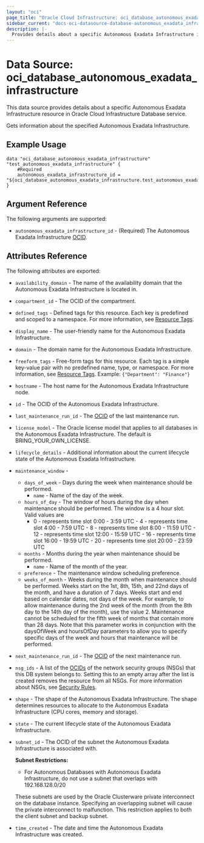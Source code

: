 ```yaml
---
layout: "oci"
page_title: "Oracle Cloud Infrastructure: oci_database_autonomous_exadata_infrastructure"
sidebar_current: "docs-oci-datasource-database-autonomous_exadata_infrastructure"
description: |-
  Provides details about a specific Autonomous Exadata Infrastructure in Oracle Cloud Infrastructure Database service
---
```


# Data Source: oci_database_autonomous_exadata_infrastructure
This data source provides details about a specific Autonomous Exadata Infrastructure resource in Oracle Cloud Infrastructure Database service.

Gets information about the specified Autonomous Exadata Infrastructure.

## Example Usage

```hcl
data "oci_database_autonomous_exadata_infrastructure" "test_autonomous_exadata_infrastructure" {
	#Required
	autonomous_exadata_infrastructure_id = "${oci_database_autonomous_exadata_infrastructure.test_autonomous_exadata_infrastructure.id}"
}
```

## Argument Reference

The following arguments are supported:

* `autonomous_exadata_infrastructure_id` - (Required) The Autonomous Exadata Infrastructure  [OCID](https://docs.cloud.oracle.com/iaas/Content/General/Concepts/identifiers.htm).


## Attributes Reference

The following attributes are exported:

* `availability_domain` - The name of the availability domain that the Autonomous Exadata Infrastructure is located in.
* `compartment_id` - The OCID of the compartment.
* `defined_tags` - Defined tags for this resource. Each key is predefined and scoped to a namespace. For more information, see [Resource Tags](https://docs.cloud.oracle.com/iaas/Content/General/Concepts/resourcetags.htm). 
* `display_name` - The user-friendly name for the Autonomous Exadata Infrastructure.
* `domain` - The domain name for the Autonomous Exadata Infrastructure.
* `freeform_tags` - Free-form tags for this resource. Each tag is a simple key-value pair with no predefined name, type, or namespace. For more information, see [Resource Tags](https://docs.cloud.oracle.com/iaas/Content/General/Concepts/resourcetags.htm).  Example: `{"Department": "Finance"}` 
* `hostname` - The host name for the Autonomous Exadata Infrastructure node.
* `id` - The OCID of the Autonomous Exadata Infrastructure.
* `last_maintenance_run_id` - The [OCID](https://docs.cloud.oracle.com/iaas/Content/General/Concepts/identifiers.htm) of the last maintenance run.
* `license_model` - The Oracle license model that applies to all databases in the Autonomous Exadata Infrastructure. The default is BRING_YOUR_OWN_LICENSE. 
* `lifecycle_details` - Additional information about the current lifecycle state of the Autonomous Exadata Infrastructure.
* `maintenance_window` - 
	* `days_of_week` - Days during the week when maintenance should be performed.
		* `name` - Name of the day of the week.
	* `hours_of_day` - The window of hours during the day when maintenance should be performed. The window is a 4 hour slot. Valid values are
		* 0 - represents time slot 0:00 - 3:59 UTC - 4 - represents time slot 4:00 - 7:59 UTC - 8 - represents time slot 8:00 - 11:59 UTC - 12 - represents time slot 12:00 - 15:59 UTC - 16 - represents time slot 16:00 - 19:59 UTC - 20 - represents time slot 20:00 - 23:59 UTC
	* `months` - Months during the year when maintenance should be performed.
		* `name` - Name of the month of the year.
	* `preference` - The maintenance window scheduling preference.
	* `weeks_of_month` - Weeks during the month when maintenance should be performed. Weeks start on the 1st, 8th, 15th, and 22nd days of the month, and have a duration of 7 days. Weeks start and end based on calendar dates, not days of the week. For example, to allow maintenance during the 2nd week of the month (from the 8th day to the 14th day of the month), use the value 2. Maintenance cannot be scheduled for the fifth week of months that contain more than 28 days. Note that this parameter works in conjunction with the  daysOfWeek and hoursOfDay parameters to allow you to specify specific days of the week and hours that maintenance will be performed. 
* `next_maintenance_run_id` - The [OCID](https://docs.cloud.oracle.com/iaas/Content/General/Concepts/identifiers.htm) of the next maintenance run.
* `nsg_ids` - A list of the [OCIDs](https://docs.cloud.oracle.com/iaas/Content/General/Concepts/identifiers.htm) of the network security groups (NSGs) that this DB system belongs to. Setting this to an empty array after the list is created removes the resource from all NSGs. For more information about NSGs, see [Security Rules](https://docs.cloud.oracle.com/iaas/Content/Network/Concepts/securityrules.htm). 
* `shape` - The shape of the Autonomous Exadata Infrastructure. The shape determines resources to allocate to the Autonomous Exadata Infrastructure (CPU cores, memory and storage).
* `state` - The current lifecycle state of the Autonomous Exadata Infrastructure.
* `subnet_id` - The OCID of the subnet the Autonomous Exadata Infrastructure is associated with.

	**Subnet Restrictions:**
	* For Autonomous Databases with Autonomous Exadata Infrastructure, do not use a subnet that overlaps with 192.168.128.0/20

	These subnets are used by the Oracle Clusterware private interconnect on the database instance. Specifying an overlapping subnet will cause the private interconnect to malfunction. This restriction applies to both the client subnet and backup subnet. 
* `time_created` - The date and time the Autonomous Exadata Infrastructure was created.

